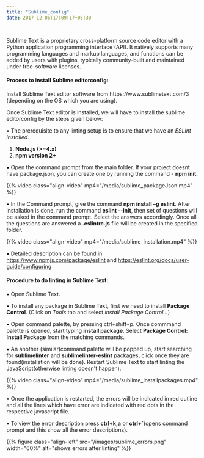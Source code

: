 ```yaml
---
title: "Sublime_config"
date: 2017-12-06T17:09:17+05:30

---
```


Sublime Text is a proprietary cross-platform source code editor with a Python application programming interface (API). It natively supports many programming languages and markup languages, and functions can be added by users with plugins, typically community-built and maintained under free-software licenses.


#### __Process to install Sublime editorconfig:__
<p>Install Sublime Text editor software from https://www.sublimetext.com/3 (depending on the OS which you are using).</p>

Once Sublime Text editor is installed, we will have to install the sublime editorconfig by the steps given below:

•	The prerequisite to any linting setup is to ensure that we have an _ESLint installed_.<br/>

  1. __Node.js (>=4.x)__
  2. __npm version 2+__


•	Open the command prompt from the main folder. If your project doesnt have package.json, you can create one by running the command - __npm init__.

{{%
  video class="align-video" mp4="/media/sublime_packageJson.mp4"
%}}

•	In the Command prompt, give the command __npm install –g eslint__. After installation is done, run the command __eslint --init__, then set of questions will be asked in the command prompt. Select the answers accordingly. Once all the questions are answered a __.eslintrc.js__ file will be created in the specified folder.

{{%
  video class="align-video" mp4="/media/sublime_installation.mp4"
%}}

•	Detailed description can be found in https://www.npmjs.com/package/eslint and https://eslint.org/docs/user-guide/configuring

#### __Procedure to do linting in Sublime Text:__

•	Open Sublime Text.

•	To install any package in Sublime Text, first we need to install __Package Control__. (Click on _Tools_ tab and select _install Package Control..._)

•	Open command palette, by pressing ctrl+shift+p. Once commmand palette is opened, start typing __install package__. Select __Package Control: Install Package__ from the matching commands.
 
•	An another (similar)command palette will be popped up, start searching for __sublimelinter__ and __sublimelinter-eslint__ packages, click once they are found(installation will be done). Restart Sublime Text to start linting the JavaScript(otherwise linting doesn't happen).

{{%
  video class="align-video" mp4="/media/sublime_installpackages.mp4"
%}}

•	Once the application is restarted, the errors will be indicated in red outline and all the lines which have error are indicated with red dots in the respective javascript file.

•	To view the error description press __ctrl+k,a__ or __ctrl+`__(opens command prompt and this show all the error descriptions).

{{% figure class="align-left" src="/images/sublime_errors.png" width="60%" alt="shows errors after linting" %}}